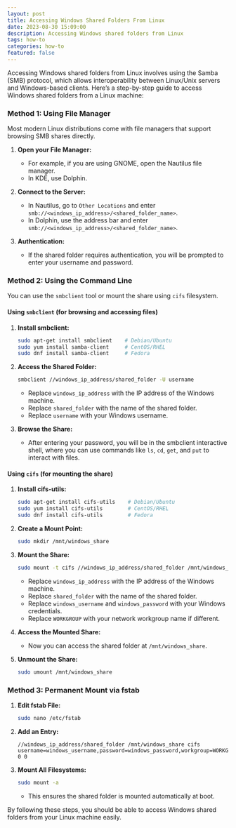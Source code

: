 ```yaml
---
layout: post
title: Accessing Windows Shared Folders From Linux
date: 2023-08-30 15:09:00
description: Accessing Windows shared folders from Linux
tags: how-to
categories: how-to
featured: false
---
```


Accessing Windows shared folders from Linux involves using the Samba (SMB) protocol, which allows interoperability between Linux/Unix servers and Windows-based clients. Here’s a step-by-step guide to access Windows shared folders from a Linux machine:

### Method 1: Using File Manager

Most modern Linux distributions come with file managers that support browsing SMB shares directly.

1. **Open your File Manager:**
   - For example, if you are using GNOME, open the Nautilus file manager.
   - In KDE, use Dolphin.

2. **Connect to the Server:**
   - In Nautilus, go to `Other Locations` and enter `smb://<windows_ip_address>/<shared_folder_name>`.
   - In Dolphin, use the address bar and enter `smb://<windows_ip_address>/<shared_folder_name>`.

3. **Authentication:**
   - If the shared folder requires authentication, you will be prompted to enter your username and password.

### Method 2: Using the Command Line

You can use the `smbclient` tool or mount the share using `cifs` filesystem.

#### Using `smbclient` (for browsing and accessing files)

1. **Install smbclient:**
   ```bash
   sudo apt-get install smbclient    # Debian/Ubuntu
   sudo yum install samba-client     # CentOS/RHEL
   sudo dnf install samba-client     # Fedora
   ```

2. **Access the Shared Folder:**
   ```bash
   smbclient //windows_ip_address/shared_folder -U username
   ```

   - Replace `windows_ip_address` with the IP address of the Windows machine.
   - Replace `shared_folder` with the name of the shared folder.
   - Replace `username` with your Windows username.

3. **Browse the Share:**
   - After entering your password, you will be in the smbclient interactive shell, where you can use commands like `ls`, `cd`, `get`, and `put` to interact with files.

#### Using `cifs` (for mounting the share)

1. **Install cifs-utils:**
   ```bash
   sudo apt-get install cifs-utils    # Debian/Ubuntu
   sudo yum install cifs-utils        # CentOS/RHEL
   sudo dnf install cifs-utils        # Fedora
   ```

2. **Create a Mount Point:**
   ```bash
   sudo mkdir /mnt/windows_share
   ```

3. **Mount the Share:**
   ```bash
   sudo mount -t cifs //windows_ip_address/shared_folder /mnt/windows_share -o username=windows_username,password=windows_password,workgroup=WORKGROUP
   ```

   - Replace `windows_ip_address` with the IP address of the Windows machine.
   - Replace `shared_folder` with the name of the shared folder.
   - Replace `windows_username` and `windows_password` with your Windows credentials.
   - Replace `WORKGROUP` with your network workgroup name if different.

4. **Access the Mounted Share:**
   - Now you can access the shared folder at `/mnt/windows_share`.

5. **Unmount the Share:**
   ```bash
   sudo umount /mnt/windows_share
   ```

### Method 3: Permanent Mount via fstab

1. **Edit fstab File:**
   ```bash
   sudo nano /etc/fstab
   ```

2. **Add an Entry:**
   ```plaintext
   //windows_ip_address/shared_folder /mnt/windows_share cifs username=windows_username,password=windows_password,workgroup=WORKGROUP,iocharset=utf8,sec=ntlm 0 0
   ```

3. **Mount All Filesystems:**
   ```bash
   sudo mount -a
   ```

   - This ensures the shared folder is mounted automatically at boot.

By following these steps, you should be able to access Windows shared folders from your Linux machine easily.